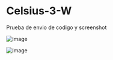 # Celsius-3-W
Prueba de envio de codigo y screenshot

![image](https://github.com/user-attachments/assets/e2070c7e-f660-45b1-9c90-5c39c519dc3c)

![image](https://github.com/user-attachments/assets/42e53d45-73e2-4c1b-a214-3b410ba877f8)
